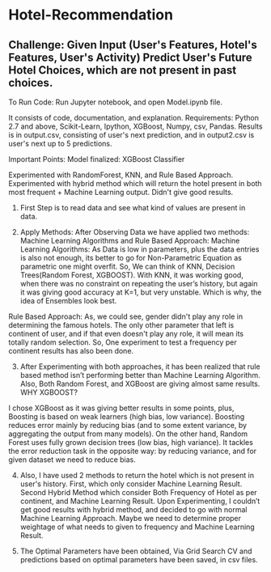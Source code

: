# Hotel-Recommendation

## Challenge: Given Input (User's Features, Hotel's Features, User's Activity) Predict User's Future Hotel Choices, which are not present in past choices.

To Run Code: Run Jupyter notebook, and open Model.ipynb file. 

It consists of code, documentation, and explanation. Requirements: Python 2.7 and above, Scikit-Learn, Ipython, XGBoost, Numpy, csv, Pandas. Results is in output.csv, consisting of user's next prediction, and in output2.csv is user's next up to 5 predictions.

Important Points: Model finalized: XGBoost Classifier

Experimented with RandomForest, KNN, and Rule Based Approach. Experimented with hybrid method which will return the hotel present in both most frequent + Machine Learning output. Didn't give good results.

1. First Step is to read data and see what kind of values are present in data.

2. Apply Methods: After Observing Data we have applied two methods: Machine Learning Algorithms and Rule Based Approach:
Machine Learning Algorithms: As Data is low in parameters, plus the data entries is also not enough, its better to go for Non-Parametric Equation as parametric one might overfit. So, We can think of KNN, Decision Trees(Random Forest, XGBOOST). With KNN, it was working good, when there was no constraint on repeating the user’s history, but again it was giving good accuracy at K=1, but very unstable. Which is why, the idea of Ensembles look best.

Rule Based Approach: As, we could see, gender didn't play any role in determining the famous hotels. The only other parameter that left is continent of user, and if that even doesn't play any role, it will mean its totally random selection. So, One experiment to test a frequency per continent results has also been done.

3. After Experimenting with both approaches, it has been realized that rule based method isn’t performing better than Machine Learning Algorithm. Also, Both Random Forest, and XGBoost are giving almost same results.
WHY XGBOOST?

I chose XGBoost as it was giving better results in some points, plus, Boosting is based on weak learners (high bias, low variance). Boosting reduces error mainly by reducing bias (and to some extent variance, by aggregating the output from many models). On the other hand, Random Forest uses fully grown decision trees (low bias, high variance). It tackles the error reduction task in the opposite way: by reducing variance, and for given dataset we need to reduce bias.


4. Also, I have used 2 methods to return the hotel which is not present in user's history. First, which only consider Machine Learning Result. Second Hybrid Method which consider Both Frequency of Hotel as per continent, and Machine Learning Result. Upon Experimenting, I couldn’t get good results with hybrid method, and decided to go with normal Machine Learning Approach. Maybe we need to determine proper weightage of what needs to given to frequency and Machine Learning Result.


5. The Optimal Parameters have been obtained, Via Grid Search CV and predictions based on optimal parameters have been saved, in csv files.
